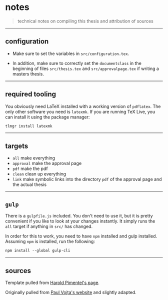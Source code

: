 # notes

> technical notes on compiling this thesis and attribution of sources

---

## configuration

* Make sure to set the variables in `src/configuration.tex`.

* In addition, make sure to correctly set the `documentclass` in the beginning
    of files `src/thesis.tex` and `src/approvalpage.tex` if writing a masters
    thesis.

---

## required tooling

You obviously need LaTeX installed with a working version of `pdflatex`.
The only other software you need is `latexmk`.
If you are running TeX Live, you can install it using the package manager:

```
tlmgr install latexmk
```

---

## targets

- `all` make everything
- `approval` make the approval page
- `pdf` make the pdf
- `clean` clean up everything
- `link` make symbolic links into the directory `pdf` of the approval page and the actual thesis

---

## `gulp`

There is a `gulpfile.js` included.
You don't need to use it, but it is pretty convenient if you like to look at your changes instantly.
It simply runs the `all` target if anything in `src/` has changed.

In order for this to work, you need to have `npm` installed and gulp installed.
Assuming `npm` is installed, run the following:

```
npm install --global gulp-cli
```

---

## sources

Template pulled from [Harold Pimentel's
page](https://github.com/pimentel/ucbthesis-phd).

Originally pulled from [Paul Vojta's
website](https://math.berkeley.edu/~vojta/tex/ucbthesis-phd.html) and slightly
adapted.
